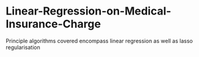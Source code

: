 # Linear-Regression-on-Medical-Insurance-Charge
Principle algorithms covered encompass linear regression as well as lasso regularisation
